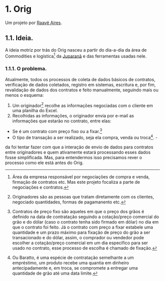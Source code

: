 # 1. Orig
Um projeto por [Raavë Aires](https://github.com/raave-aires).

## 1.1. Ideia.
A ideia motriz por trás do Orig nasceu a partir do dia-a-dia da área de Commodities e logística[^1] da [Juparanã](http://juparana.com.br) e das ferramentas usadas nele. 

### 1.1.1. O problema. 
Atualmente, todos os processos de coleta de dados básicos de contratos, verificação de dados coletados, registro em sistemas, escritura e, por fim, revalidação de dados dos contratos e feito manualmente, seguindo mais ou menos o esquema:  
1.  Um originador[^2] recolhe as informações negociadas com o cliente em uma planilha do Excel.
2. Recolhidas as informações, o originador envia por e-mail as informações que estarão no contrato, entre elas:
- Se é um contrato com preço fixo ou a fixar.[^3]
- O tipo de transação a ser realizado, seja ela compra, venda ou troca[^4].
        - 


da foi tentar fazer com que a interação de envio de dados para contratos entre originadores e quem ativamente estará processando esses dados fosse simplificada. Mas, para entendermos isso precisamos rever o processo como ele está antes do Orig.

[^1]: Área da empresa responsável por negociações de compra e venda, firmação de contratos etc. Mas este projeto focaliza a parte de negociações e contratos.
[^2]: Originadores são as pessoas que tratam diretamente com os clientes, negociado quantidades, formas de pagamanento etc.
[^3]: Contratos de preço fixo são aqueles em que o preço dos grãos é definido na data de contratação seguindo a cotação/preço comercial do grão e do dólar (caso o contrato tenha sido firmado em dólar) no dia em que o contrato foi feito. Já o contrato com preço a fixar estabele uma quantidade e um prazo máximo para fixação de preço do grão a ser transacionado e do dólar, assim, o comprador ou vendedor pode escolher a cotação/preço comercial em um dia específico para ser usado no contrato, esse processo de escolha é chamado de fixação.
[^4]: Ou Baratto, é uma espécie de contratação semelhante a um empréstimo, um produto recebe uma quantia em dinheiro antecipadamente e, em troca, se compromete a entregar uma quantidade de grão até uma data limite.